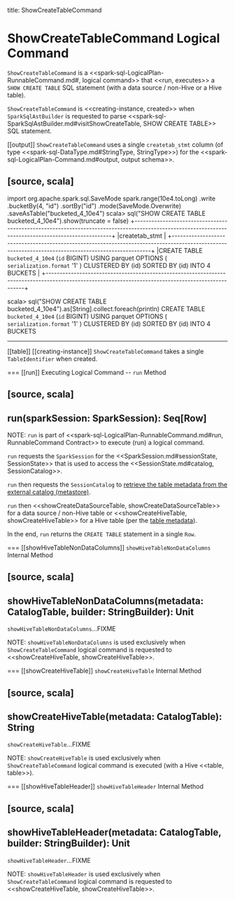 title: ShowCreateTableCommand

# ShowCreateTableCommand Logical Command

`ShowCreateTableCommand` is a <<spark-sql-LogicalPlan-RunnableCommand.md#, logical command>> that <<run, executes>> a `SHOW CREATE TABLE` SQL statement (with a data source / non-Hive or a Hive table).

`ShowCreateTableCommand` is <<creating-instance, created>> when `SparkSqlAstBuilder` is requested to parse <<spark-sql-SparkSqlAstBuilder.md#visitShowCreateTable, SHOW CREATE TABLE>> SQL statement.

[[output]]
`ShowCreateTableCommand` uses a single `createtab_stmt` column (of type <<spark-sql-DataType.md#StringType, StringType>>) for the <<spark-sql-LogicalPlan-Command.md#output, output schema>>.

[source, scala]
----
import org.apache.spark.sql.SaveMode
spark.range(10e4.toLong)
  .write
  .bucketBy(4, "id")
  .sortBy("id")
  .mode(SaveMode.Overwrite)
  .saveAsTable("bucketed_4_10e4")
scala> sql("SHOW CREATE TABLE bucketed_4_10e4").show(truncate = false)
+----------------------------------------------------------------------------------------------------------------------------------------------------+
|createtab_stmt                                                                                                                                      |
+----------------------------------------------------------------------------------------------------------------------------------------------------+
|CREATE TABLE `bucketed_4_10e4` (`id` BIGINT)
USING parquet
OPTIONS (
  `serialization.format` '1'
)
CLUSTERED BY (id)
SORTED BY (id)
INTO 4 BUCKETS
|
+----------------------------------------------------------------------------------------------------------------------------------------------------+

scala> sql("SHOW CREATE TABLE bucketed_4_10e4").as[String].collect.foreach(println)
CREATE TABLE `bucketed_4_10e4` (`id` BIGINT)
USING parquet
OPTIONS (
  `serialization.format` '1'
)
CLUSTERED BY (id)
SORTED BY (id)
INTO 4 BUCKETS

----

[[table]]
[[creating-instance]]
`ShowCreateTableCommand` takes a single `TableIdentifier` when created.

=== [[run]] Executing Logical Command -- `run` Method

[source, scala]
----
run(sparkSession: SparkSession): Seq[Row]
----

NOTE: `run` is part of <<spark-sql-LogicalPlan-RunnableCommand.md#run, RunnableCommand Contract>> to execute (run) a logical command.

`run` requests the `SparkSession` for the <<SparkSession.md#sessionState, SessionState>> that is used to access the <<SessionState.md#catalog, SessionCatalog>>.

`run` then requests the `SessionCatalog` to [retrieve the table metadata from the external catalog (metastore)](../SessionCatalog.md#getTableMetadata).

`run` then <<showCreateDataSourceTable, showCreateDataSourceTable>> for a data source / non-Hive table or <<showCreateHiveTable, showCreateHiveTable>> for a Hive table (per the [table metadata](../CatalogTable.md)).

In the end, `run` returns the `CREATE TABLE` statement in a single `Row`.

=== [[showHiveTableNonDataColumns]] `showHiveTableNonDataColumns` Internal Method

[source, scala]
----
showHiveTableNonDataColumns(metadata: CatalogTable, builder: StringBuilder): Unit
----

`showHiveTableNonDataColumns`...FIXME

NOTE: `showHiveTableNonDataColumns` is used exclusively when `ShowCreateTableCommand` logical command is requested to <<showCreateHiveTable, showCreateHiveTable>>.

=== [[showCreateHiveTable]] `showCreateHiveTable` Internal Method

[source, scala]
----
showCreateHiveTable(metadata: CatalogTable): String
----

`showCreateHiveTable`...FIXME

NOTE: `showCreateHiveTable` is used exclusively when `ShowCreateTableCommand` logical command is executed (with a Hive <<table, table>>).

=== [[showHiveTableHeader]] `showHiveTableHeader` Internal Method

[source, scala]
----
showHiveTableHeader(metadata: CatalogTable, builder: StringBuilder): Unit
----

`showHiveTableHeader`...FIXME

NOTE: `showHiveTableHeader` is used exclusively when `ShowCreateTableCommand` logical command is requested to <<showCreateHiveTable, showCreateHiveTable>>.
